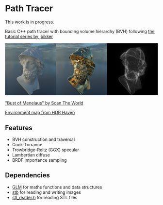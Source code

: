 # Path Tracer

This work is in progress.

Basic C++ path tracer with bounding volume hierarchy (BVH) following [the tutorial series by jbikker](https://jacco.ompf2.com/2022/04/13/how-to-build-a-bvh-part-1-basics/)

<p align="center" width="100%">
    <img src="images/screenshot.png" alt="Screenshot">
</p>

["Bust of Menelaus" by Scan The World](https://www.myminifactory.com/object/3d-print-bust-of-menelaus-32197)

[Environment map from HDR Haven](https://hdri-haven.com/)

## Features

- BVH construction and traversal
- Cook-Torrance
- Trowbridge-Reitz (GGX) specular
- Lambertian diffuse
- BRDF importance sampling

## Dependencies

- [GLM](https://github.com/g-truc/glm) for maths functions and data structures
- [stb](https://github.com/nothings/stb) for reading and writing images
- [stl_reader.h](https://github.com/sreiter/stl_reader) for reading STL files
